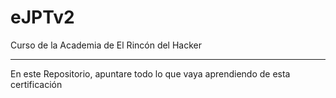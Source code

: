 # eJPTv2
Curso de la Academia de El Rincón del Hacker

--------------------------------------------------------------------------------


En este Repositorio, apuntare todo lo que vaya aprendiendo de esta certificación 
